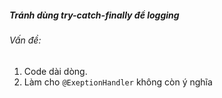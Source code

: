 ##### Tránh dùng try-catch-finally để logging
###### Vấn đề:
1. Code dài dòng.
2. Làm cho `@ExeptionHandler` không còn ý nghĩa
